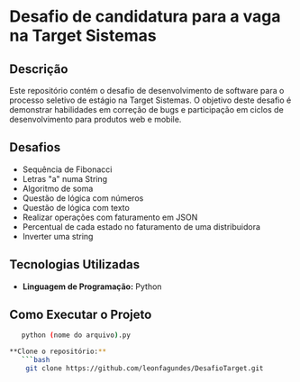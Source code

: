 # Desafio de candidatura para a vaga na Target Sistemas

## Descrição

Este repositório contém o desafio de desenvolvimento de software para o processo seletivo de estágio na Target Sistemas. O objetivo deste desafio é demonstrar habilidades em correção de bugs e participação em ciclos de desenvolvimento para produtos web e mobile.

## Desafios

- Sequência de Fibonacci
- Letras "a" numa String
- Algoritmo de soma
- Questão de lógica com números
- Questão de lógica com texto
- Realizar operações com faturamento em JSON
- Percentual de cada estado no faturamento de uma distribuidora
- Inverter uma string


## Tecnologias Utilizadas

- **Linguagem de Programação:** Python

## Como Executar o Projeto

```bash
   python (nome do arquivo).py

**Clone o repositório:**
   ```bash
    git clone https://github.com/leonfagundes/DesafioTarget.git
